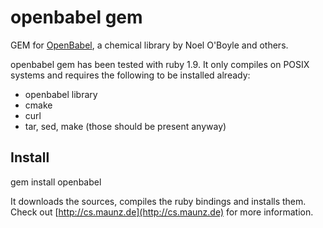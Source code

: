 # openbabel gem

GEM for [OpenBabel](http://openbabel.sf.net), a chemical library by Noel O'Boyle and others.

openbabel gem has been tested with ruby 1.9. It only compiles on POSIX systems and requires the following to be installed already:

  * openbabel library
  * cmake
  * curl
  * tar, sed, make (those should be present anyway)

## Install
gem install openbabel

It downloads the sources, compiles the ruby bindings and installs them. Check out [http://cs.maunz.de](http://cs.maunz.de) for more information.
